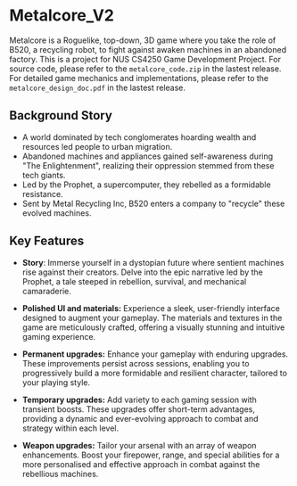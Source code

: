 # Metalcore_V2
Metalcore is a Roguelike, top-down, 3D game where you take the role of B520, a recycling robot, to fight against awaken machines in an abandoned factory. This is a project for NUS CS4250 Game Development Project. For source code, please refer to the `metalcore_code.zip` in the lastest release.
For detailed game mechanics and implementations, please refer to the `metalcore_design_doc.pdf` in the lastest release.

## Background Story
- A world dominated by tech conglomerates hoarding wealth and resources led people to urban migration. 
- Abandoned machines and appliances gained self-awareness during "The Enlightenment", realizing their oppression stemmed from these tech giants. 
- Led by the Prophet, a supercomputer, they rebelled as a formidable resistance. 
- Sent by Metal Recycling Inc, B520 enters a company to "recycle" these evolved machines.

## Key Features
- **Story**: 
Immerse yourself in a dystopian future where sentient machines rise against their creators. Delve into the epic narrative led by the Prophet, a tale steeped in rebellion, survival, and mechanical camaraderie.

- **Polished UI and materials:**
Experience a sleek, user-friendly interface designed to augment your gameplay. The materials and textures in the game are meticulously crafted, offering a visually stunning and intuitive gaming experience.

- **Permanent upgrades:**
Enhance your gameplay with enduring upgrades. These improvements persist across sessions, enabling you to progressively build a more formidable and resilient character, tailored to your playing style.

- **Temporary upgrades:**
Add variety to each gaming session with transient boosts. These upgrades offer short-term advantages, providing a dynamic and ever-evolving approach to combat and strategy within each level.

- **Weapon upgrades:**
Tailor your arsenal with an array of weapon enhancements. Boost your firepower, range, and special abilities for a more personalised and effective approach in combat against the rebellious machines.
